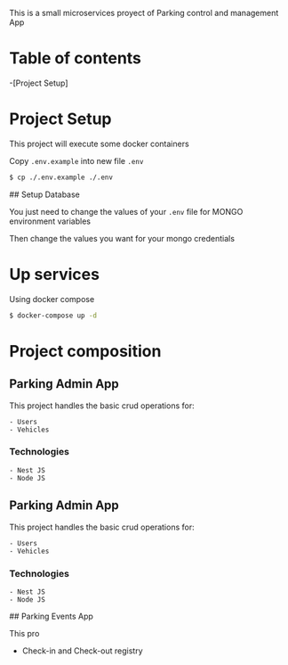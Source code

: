 This is a small microservices proyect of Parking control and management App

# Table of contents

-[Project Setup]

# Project Setup

This project will execute some docker containers

Copy `.env.example` into new file `.env`

```sh
$ cp ./.env.example ./.env
```

## Setup Database

You just need to change the values of your `.env` file for MONGO environment variables

Then change the values you want for your mongo credentials

# Up services

Using docker compose

```sh
$ docker-compose up -d
```

# Project composition

## Parking Admin App

This project handles the basic crud operations for:

    - Users
    - Vehicles

### Technologies

    - Nest JS
    - Node JS

## Parking Admin App

This project handles the basic crud operations for:

    - Users
    - Vehicles

### Technologies

    - Nest JS
    - Node JS

## Parking Events App

This pro

- Check-in and Check-out registry
